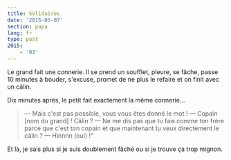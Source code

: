 ```yaml
---
title: Solidaires
date: '2015-03-07'
section: papa
lang: fr
type: post
2015:
    - '03'
---
```


Le grand fait une connerie. Il se prend un soufflet, pleure, se fâche, passe 10 minutes à bouder, s'excuse, promet de ne plus le refaire et on finit avec un câlin.

Dix minutes après, le petit fait exactement la même connerie...

> — Mais c'est pas possible, vous vous êtes donné le mot !
> — Copain [nom du grand] ! Câlin ?
> — Ne me dis pas que tu fais comme ton frère parce que c'est ton copain et que maintenant tu veux directement le câlin ?
> — Hinnnn (oui) !"

Et là, je sais plus si je suis doublement fâché ou si je trouve ça trop mignon.
